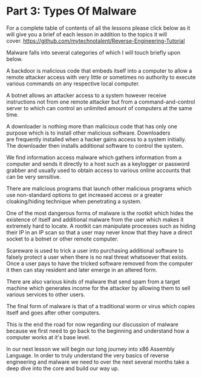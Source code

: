 # Part 3: Types Of Malware

For a complete table of contents of all the lessons please click below as it will give you a brief of each lesson in addition to the topics it will cover.&nbsp;https://github.com/mytechnotalent/Reverse-Engineering-Tutorial

Malware falls into several categories of which I will touch briefly upon below.

A&nbsp;backdoor is malicious code that embeds itself into a computer to allow a remote attacker access with very little or sometimes no authority to execute various commands on any respective local computer.

A botnet allows an attacker access to a system however receive instructions not from one remote attacker but from a command-and-control server to which can control an unlimited amount of computers at the same time.

A downloader is nothing more than malicious code that has only one purpose which is to install other malicious software.&nbsp;Downloaders are&nbsp;frequently installed when a hacker gains access to a system initially. The downloader then installs additional software to control the system.

We find information access malware which gathers information from a computer and sends it directly to a host such as a keylogger or password grabber and usually used to obtain access to various online accounts that can be very sensitive.

There are malicious programs that launch other malicious programs which use non-standard options to get increased access or a greater cloaking/hiding technique when penetrating a system.

One of the most dangerous forms of malware is the rootkit which hides the existence of itself and additional malware from the user which makes it extremely hard to locate.&nbsp;A rootkit can manipulate processes such as hiding their IP in an IP scan so that a user may never know that they have a direct socket to a botnet or other remote computer.

Scareware is used to trick a user into purchasing additional software to falsely protect a user when there is no real threat whatsoever that exists. Once a user pays to have the tricked software removed from the computer it then can stay resident and later emerge in an altered form.

There are also various kinds of malware that send spam from a target machine which generates income for the attacker by allowing them to sell various services to other users.

The final form of malware is that of a traditional worm or virus which copies itself and goes after other computers.

This is the end the road for now regarding our&nbsp;discussion of malware because we first need to go back to the beginning and understand how a computer works at it's base level.

In our next lesson we will begin our long journey into x86 Assembly Language. In order to truly understand the very basics of reverse engineering and malware we need to over the next several months take a deep dive into the core&nbsp;and build our way up.